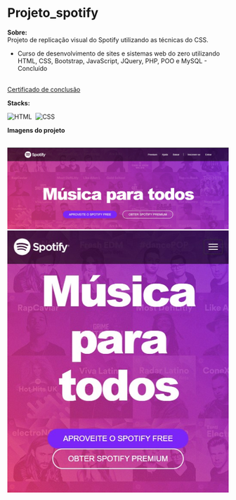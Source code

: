 # Projeto_spotify

<strong>Sobre:</strong><br>
Projeto de replicação visual do Spotify utilizando as técnicas do CSS.

- Curso de desenvolvimento de sites e sistemas web do zero utilizando HTML, CSS, Bootstrap, JavaScript, JQuery, PHP, POO e MySQL - Concluído

<br>
<a href="https://www.udemy.com/certificate/UC-4dbe736f-7653-441e-933c-0da2b421627f/">Certificado de conclusão</a>

<strong>Stacks:</strong><br>

![HTML](https://img.shields.io/badge/-HTML-05122A?style=flat&logo=HTML5)&nbsp;
![CSS](https://img.shields.io/badge/-CSS-05122A?style=flat&logo=CSS3&logoColor=1572B6)&nbsp;

<strong>Imagens do projeto</strong><br><br>
    
<img src="https://github.com/wandersoncsouza/projeto_spotify/blob/master/imagens/big_spotify.jpg">
<br>
<img src="https://github.com/wandersoncsouza/projeto_spotify/blob/master/imagens/thin_spotify.jpg"></p>
